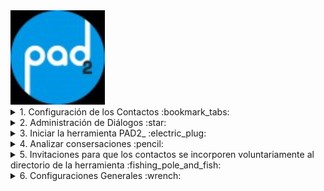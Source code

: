 
<img src="https://github.com/Funpei/chatBot/blob/master/imagen/logo_va%20(1).jpg" alt="Drawing" style="width:30%; height:50%"/>

<details>
<summary>
1. Configuración de los Contactos :bookmark_tabs:
</summary>


<details>
<summary>
.....................1.1                 Importar contactos 
</summary>


* [**Paso 1.** Ir al sector de los archivos de contactos en las nubes](https://github.com/Funpei/chatBot/tree/master/Configuraciones)
       
              
 * **Paso 2.** Ejectutar el programa que efecúa la importación de contactos
                ir al escritorio y hacer clic en el acceso directo llamado __<Cargar_Contactos>__  
</details>



<details>
<summary>
.....................1.2                   Asignarle nombre a los contacos cargados
</summary>


* Debe ingresar a la aplicación WhatsApps de su teléfono movil y cambiar el nombre de cada uno de los contactos. 
    
</details>


<details>
<summary>
.....................1.3                     Dejar seleccionados a que contactos quiere que **PAD2_** utilice en la experiencia.
</summary>
Para concretar este propósito tiene dos opciones: 

* Opción 1: Ir al acceso directo del escritorio y editar el archivo __Contactos.txt__

* Opción 2: Cuando pongo a funcional la aplicación PAD2_ el sistema le preguntará si quiere referenciar un archivo de contactos para aplicarle el proceso de chat.
Estos archivos se pueden acceder a través de este [link](https://github.com/Funpei/chatBot/tree/master/Configuraciones)
</details>

</details>


<details>
<summary>
2. Administración de Diálogos :star:
</summary>

* [Índice de diálogos](https://github.com/Funpei/chatBot/blob/master/Documentacion/IndiceDialogos.md)

* [Emoticones que se pueden utilizar. Copiando y pegando](https://github.com/Funpei/chatBot/blob/master/Documentacion/SimbolosParaDialogo.md)

* [Diccionarios de emoticones que se deben escribir entre símbolos dos puntos. Ej. (:+1:)](https://gist.github.com/rxaviers/7360908)

______

* [Tablero de control para probar Diálogo](http://chatbot.baitsoftware.com/)

#### :heavy_check_mark: Comprobar composiciones de diálogos

* Debe hacer clic en el acceso directo llamado __Comprobación de Diálogos__

#### :heavy_check_mark: Comprobar si acepta determinados tipos de símbolos - emoticones

* Debe hacer clic en el acceso directo llamado __Símbolos__


</details>


<details>

<summary>
3. Iniciar la herramienta PAD2_ :electric_plug:
</summary>

* Hago clic en el acceso directo llamado __PAD_2__

</details>


<details>

<summary>
4. Analizar consersaciones :pencil:
</summary>

* [Tablero para analizar conversaciones en tiempo real](http://funpei-chatbot.esy.es/)

* [Análisis forense de archivos logs de conversaciones en tabla **pivote**](http://funpei-chatbot.esy.es/Analizar/vistas.html)

> >  Los archivos de logs para análisis forense su nombre comienza con: __log_Conversa__ luego sigue con nro de díalogo y luego con una palabra elegida por el usuario y extension __.json__
Por ejemplo: **log_Conversa42Ale2.json** 

* [Análsis de conversacciones del módulo **Gestión de Diálogo** en tabla privote](http://funpei-chatbot.esy.es/Analizar/PivoteGestorDialogo.html)

</details>



<details>
<summary>
5. Invitaciones para que los contactos se incorporen voluntariamente al directorio de la herramienta :fishing_pole_and_fish:
</summary>

:iphone: [Link para ingresar a la línea de Ale](https://api.whatsapp.com/send?phone=5492473474941&text=Bot2%20init)

- copiar este link literalmente: :link: https://api.whatsapp.com/send?phone=5492473474941&text=Bot2%20init

:iphone: [Link para ingresar a la linea de Funpei #1](https://api.whatsapp.com/send?phone=5492473474941&text=Bot2%20init)

- copiar este link literalmente: :link: https://api.whatsapp.com/send?phone=5492473474941&text=Bot2%20init

:iphone: [Link para ingresar a la linea de Funpei #2](https://api.whatsapp.com/send?phone=5492473474941&text=Bot2%20init)

- copiar este link literalmente: :link: https://api.whatsapp.com/send?phone=5492473474941&text=Bot2%20init


</details>



<details>
<summary>
6. Configuraciones Generales :wrench:
</summary>

* [Darle significado a los emoticones recibidos](https://github.com/Funpei/chatBot/blob/master/Configuraciones/Emoji2.json)

</details>


